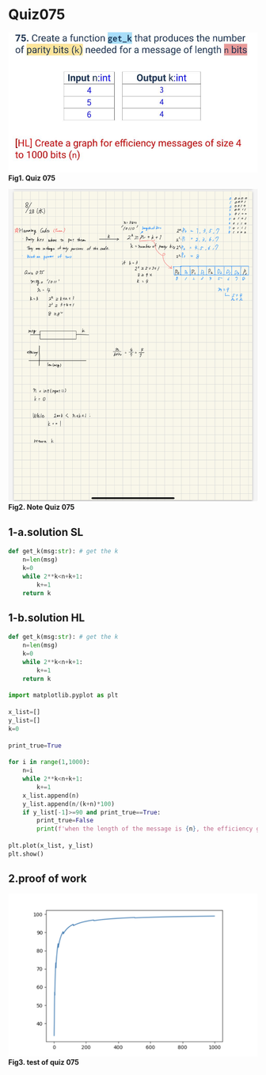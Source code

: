 # Quiz075
![quiz_075.jpg](..%2FImage%2Fqustion%2Fquiz_075.jpg)
**Fig1. Quiz 075**

![quiz_075.jpeg](..%2FImage%2Fnote%2Fquiz_075.jpeg)
**Fig2. Note Quiz 075**

## 1-a.solution SL
```.py
def get_k(msg:str): # get the k
    n=len(msg)
    k=0
    while 2**k<n+k+1:
        k+=1
    return k
```

## 1-b.solution HL
```.py
def get_k(msg:str): # get the k
    n=len(msg)
    k=0
    while 2**k<n+k+1:
        k+=1
    return k

import matplotlib.pyplot as plt

x_list=[]
y_list=[]
k=0

print_true=True

for i in range(1,1000):
    n=i
    while 2**k<n+k+1:
        k+=1
    x_list.append(n)
    y_list.append(n/(k+n)*100)
    if y_list[-1]>=90 and print_true==True:
        print_true=False
        print(f'when the length of the message is {n}, the efficiency gets bigger than 90%')

plt.plot(x_list, y_list)
plt.show()
```

## 2.proof of work
![quiz_075.png](..%2FImage%2Fevidence%2Fquiz_075.png)
**Fig3. test of quiz 075**


